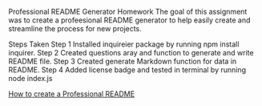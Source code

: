Professional README Generator Homework
The goal of this assignment was to create a profeesional README generator to help easily create and streamline the process for new projects.

Steps Taken
Step 1
Installed inquireier package by running npm install inquirer.
Step 2
Created questions aray and function to generate and write README file.
Step 3
Created generate Markdown function for data in README.
Step 4
Added license badge and tested in terminal by running node index.js


[How to create a Professional README](https://coding-boot-camp.github.io/full-stack/github/professional-readme-guide)
